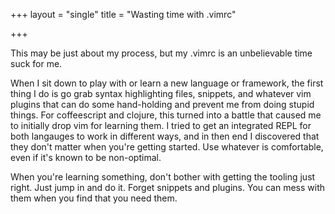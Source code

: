 +++
layout = "single"
title = "Wasting time with .vimrc"

+++

This may be just about my process, but my .vimrc is an unbelievable time suck for me. 

When I sit down to play with or learn a new language or framework, the first thing I do is go grab syntax highlighting files, snippets, and whatever vim plugins that can do some hand-holding and prevent me from doing stupid things. For coffeescript and clojure, this turned into a battle that caused me to initially drop vim for learning them. I tried to get an integrated REPL for both langauges to work in different ways, and in then end I discovered that they don't matter when you're getting started. Use whatever is comfortable, even if it's known to be non-optimal.

When you're learning something, don't bother with getting the tooling just right. Just jump in and do it. Forget snippets and plugins. You can mess with them when you find that you need them. 
